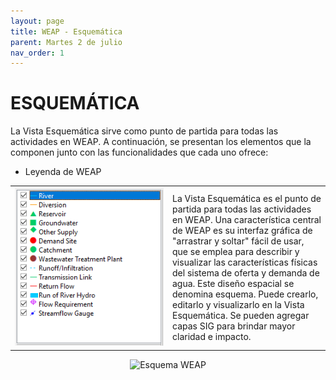 ```yaml
---
layout: page
title: WEAP - Esquemática
parent: Martes 2 de julio
nav_order: 1
---
```


# ESQUEMÁTICA
La Vista Esquemática sirve como punto de partida para todas las actividades en WEAP. A continuación, se presentan los elementos que la componen junto con las funcionalidades que cada uno ofrece:

*	Leyenda de WEAP

<table style="width: 100%; border: 0px; border-collapse: collapse;">
  <tr>
    <td style="width: 50%; border: 0px;">
      <img src="../images/01_Dia_1/WEAPElementos/Figura_1.png" alt="Esquema WEAP" style="max-width: 100%;">
    </td>
    <td style="width: 50%; border: 0px;">
      La Vista Esquemática es el punto de partida para todas las actividades en WEAP. Una característica central de WEAP es su interfaz gráfica de "arrastrar y soltar" fácil de usar, que se emplea para describir y visualizar las características físicas del sistema de oferta y demanda de agua. Este diseño espacial se denomina esquema. Puede crearlo, editarlo y visualizarlo en la Vista Esquemática. Se pueden agregar capas SIG para brindar mayor claridad e impacto.
    </td>
  </tr>
</table>

<div style="text-align:center">
    <img src="../images/01_Dia_1/WEAPElementos/Figura_2.gif" alt="Esquema WEAP" width="50%">
</div>
